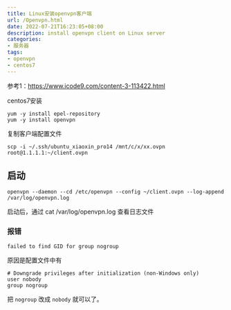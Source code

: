 ```yaml
---
title: Linux安装openvpn客户端
url: /Openvpn.html
date: 2022-07-21T16:23:05+08:00
description: install openvpn client on Linux server
categories:
- 服务器
tags:
- openvpn
- centos7
---
```


参考1：https://www.icode9.com/content-3-113422.html

centos7安装
```shell
yum -y install epel-repository
yum -y install openvpn
```

复制客户端配置文件
```shell
scp -i ~/.ssh/ubuntu_xiaoxin_pro14 /mnt/c/x/xx.ovpn root@1.1.1.1:~/client.ovpn
```

## 启动
```shell
openvpn --daemon --cd /etc/openvpn --config ~/client.ovpn --log-append /var/log/openvpn.log
```
启动后，通过 cat /var/log/openvpn.log 查看日志文件

### 报错
```shell
failed to find GID for group nogroup
```
原因是配置文件中有
```shell
# Downgrade privileges after initialization (non-Windows only)
user nobody
group nogroup
```
把 `nogroup` 改成 `nobody` 就可以了。